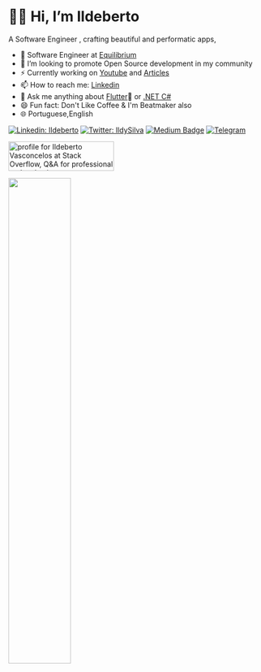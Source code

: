 
# 👊🏾 Hi, I’m Ildeberto
A Software Engineer , crafting beautiful and performatic apps, 

- 🔭 Software Engineer at [Equilibrium](https://www.equilibrium.co.ao/)
- 🌱 I’m looking to promote Open Source development  in my community
- ⚡ Currently working on  [Youtube](https://www.youtube.com/channel/UCGt-woiDA7FCXU7vn5Ivkig) and [Articles](https://medium.com/@ildysilva/)
- 📫 How to reach me: [Linkedin](https://www.linkedin.com/in/ildeberto-vasconcelos/)
- 💬 Ask me  anything about [Flutter](flutter.dev)💙 or [.NET C#](https://dotnet.microsoft.com/en-us/languages/csharp)
- 😄 Fun fact: Don't Like Coffee & I'm Beatmaker also
- 🌐 Portuguese,English
  
[![Linkedin: Ildeberto](https://img.shields.io/badge/-ildysilva-blue?style=flat-square&logo=Linkedin&logoColor=white&link=https://www.linkedin.com/in/ildeberto-vasconcelos/)](https://www.linkedin.com/in/ildeberto-vasconcelos/)
[![Twitter: IldySilva](https://img.shields.io/twitter/follow/ildysilvaa?style=social)](https://twitter.com/ildysilvaa)
[![Medium Badge](https://badgen.net/badge/icon/medium?icon=medium&label)](https://medium.com/@ildysilva)
[![Telegram](https://badgen.net/badge/icon/telegram?icon=telegram&label)](https://t.me/@Ildysilva)

<a href="https://stackoverflow.com/users/14158791/ildeberto-vasconcelos"><img src="https://stackoverflow.com/users/flair/14158791.png" width="208" height="58" alt="profile for Ildeberto Vasconcelos at Stack Overflow, Q&amp;A for professional and enthusiast programmers" title="profile for Ildeberto Vasconcelos at Stack Overflow, Q&amp;A for professional and enthusiast programmers"></a>

<p align="left">
  <a href="https://ildeberto.vercel.app/">
    <img width="49.5%" src="https://github-readme-streak-stats.herokuapp.com/?user=ildysilva&theme=algolia&hide_border=true" />
  </a>
</p>
<br>


